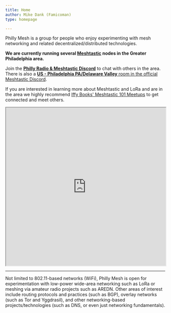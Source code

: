 ```yaml
---
title: Home
author: Mike Dank (Famicoman)
type: homepage

---
```

Philly Mesh is a group for people who enjoy experimenting with mesh networking and related decentralized/distributed technologies.  

**We are currently running several [Meshtastic](https://meshtastic.org/) nodes in the Greater Philadelphia area.**  

Join the [**Philly Radio & Meshtastic Discord**](https://discord.gg/MWWbAkRR9v) to chat with others in the area. There is also a [**US - Philadelphia PA/Delaware Valley** room in the official Meshtastic Discord](https://discord.com/channels/867578229534359593/1280671409995255809).

If you are interested in learning more about Meshtastic and LoRa and are in the area we highly recommend [Iffy Books' Meshtastic 101 Meetups](https://iffybooks.net/series/📡-meshtastic-101/) to get connected and meet others.  

<iframe src="https://meshtastic.liamcottle.net/?lat=39.93790865601035&lng=284.81369018554693&zoom=11" width="100%" height="500"></iframe>

___

Not limited to 802.11-based networks (WiFi), Philly Mesh is open for experimentation with low-power wide-area networking such as LoRa or meshing via amateur radio projects such as AREDN. Other areas of interest include routing protocols and practices (such as BGP), overlay networks (such as Tor and Yggdrasil), and other networking-based projects/technologies (such as DNS, or even just networking fundamentals).  
